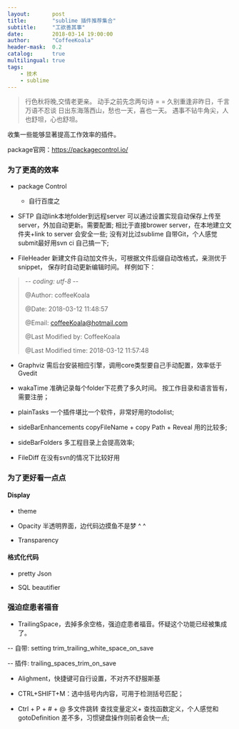 ```yaml
---
layout:       post
title:        "sublime 插件推荐集合"
subtitle:     "工欲善其事"
date:         2018-03-14 19:00:00
author:       "CoffeeKoala"
header-mask:  0.2
catalog:      true
multilingual: true
tags:
    - 技术
    - sublime
---
```



> 行色秋将晚,交情老更亲。
> 动手之前先念两句诗 = =
> 久别重逢非昨日，千言万语不忍谈
> 日出东海落西山，愁也一天，喜也一天。
> 遇事不钻牛角尖，人也舒坦，心也舒坦。


收集一些能够显著提高工作效率的插件。

package官网：https://packagecontrol.io/

### 为了更高的效率

 - package Control
     + 自行百度之

 - SFTP
    自动link本地folder到远程server
    可以通过设置实现自动保存上传至server，外加自动更新。需要配置;
    相比于直接brower server，在本地建立文件夹+link to server 会安全一些;
    没有对比过sublime 自带Git，个人感觉submit最好用svn ci 自己搞一下;

 - FileHeader
    新建文件自动加文件头，可根据文件后缀自动改格式，亲测优于snippet，    保存时自动更新编辑时间。 样例如下：

>  -*- coding: utf-8 -*-
>
>  @Author: coffeeKoala
>
>  @Date:   2018-03-12 11:48:57
>
>  @Email:  coffeeKoala@hotmail.com
>
>  @Last Modified by:   CoffeeKoala
>
>  @Last Modified time: 2018-03-12 11:57:48
>

- Graphviz
    需后台安装相应引擎，调用core类型要自己手动配置，效率低于Gvedit


 - wakaTime
    准确记录每个folder下花费了多久时间。
    按工作目录和语言皆有，需要注册；

- plainTasks
    一个插件堪比一个软件，非常好用的todolist;

- sideBarEnhancements
    copyFileName + copy Path + Reveal 用的比较多;


- sideBarFolders
    多工程目录上会提高效率;

- FileDiff
    在没有svn的情况下比较好用


### 为了更好看一点点

#### Display

- theme

- Opacity
    半透明界面，边代码边摸鱼不是梦 ^ ^
- Transparency


#### 格式化代码


- pretty Json

- SQL beautifier


### 强迫症患者福音
- TrailingSpace，去掉多余空格，强迫症患者福音。怀疑这个功能已经被集成了。

-- 自带: setting trim_trailing_white_space_on_save

-- 插件: trailing_spaces_trim_on_save

- Alighment，快捷键可自行设置，不对齐不舒服斯基

- CTRL+SHIFT+M：选中括号内内容，可用于检测括号匹配；

- Ctrl + P + # + @ 多文件跳转 查找变量定义+ 查找函数定义，个人感觉和gotoDefinition 差不多，习惯键盘操作则前者会快一点;





